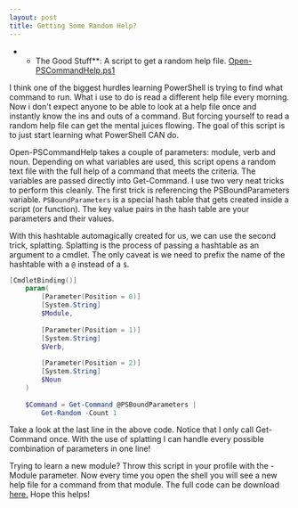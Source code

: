 ```yaml
--- 
layout: post
title: Getting Some Random Help?
--- 
```

* * The Good Stuff**: A script to get a random help file. [Open-PSCommandHelp.ps1](https://github.com/dchristian3188/dchristian3188.github.io/blob/master/scripts/Open-PSCommandHelp.ps1)

I think one of the biggest hurdles learning PowerShell is trying to find what command to run. What i use to do is read a different help file every morning. Now i don't expect anyone to be able to look at a help file once and instantly know the ins and outs of a command. But forcing yourself to read a random help file can get the mental juices flowing. The goal of this script is to just start learning what PowerShell CAN do.

Open-PSCommandHelp takes a couple of parameters: module, verb and noun. Depending on what variables are used, this script opens a random text file with the full help of a command that meets the criteria. The variables are passed directly into Get-Command. I use two very neat tricks to perform this cleanly. The first trick is referencing the PSBoundParameters variable. ```PSBoundParameters``` is a special hash table that gets created inside a script (or function). The key value pairs in the hash table are your parameters and their values.

With this hashtable automagically created for us, we can use the second trick, splatting. Splatting is the process of passing a hashtable as an argument to a cmdlet. The only caveat is we need to prefix the name of the hashtable with a ```@``` instead of a ```$```.

```powershell
[CmdletBinding()]
    param(
        [Parameter(Position = 0)]
        [System.String]
        $Module,
        
        [Parameter(Position = 1)]
        [System.String]
        $Verb,
        
        [Parameter(Position = 2)]
        [System.String]
        $Noun
    )
    
    $Command = Get-Command @PSBoundParameters | 
        Get-Random -Count 1
```
Take a look at the last line in the above code. Notice that I only call Get-Command  once. With the use of splatting I can handle every possible combination of parameters in one line!

Trying to learn a new module? Throw this script in your profile with the -Module parameter. Now every time you open the shell you will see a new help file for a command from that module. The full code can be download [here.](https://github.com/dchristian3188/dchristian3188.github.io/blob/master/scripts/Open-PSCommandHelp.ps1) Hope this helps!